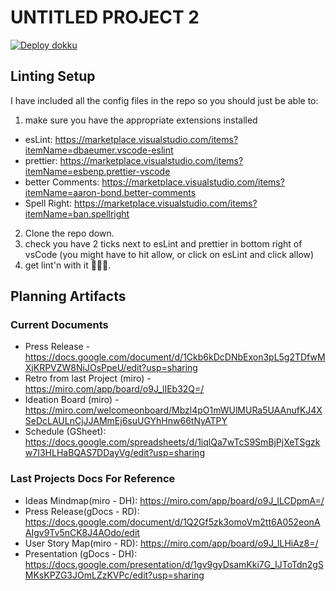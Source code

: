 # UNTITLED PROJECT 2

[![Deploy dokku](https://github.com/busy-boys/project-2/actions/workflows/main.yml/badge.svg?branch=main)](https://github.com/busy-boys/project-2/actions/workflows/main.yml)

## Linting Setup

I have included all the config files in the repo so you should just be able to:

1. make sure you have the appropriate extensions installed

- esLint: https://marketplace.visualstudio.com/items?itemName=dbaeumer.vscode-eslint
- prettier: https://marketplace.visualstudio.com/items?itemName=esbenp.prettier-vscode
- better Comments: https://marketplace.visualstudio.com/items?itemName=aaron-bond.better-comments
- Spell Right: https://marketplace.visualstudio.com/items?itemName=ban.spellright

2. Clone the repo down.
3. check you have 2 ticks next to esLint and prettier in bottom right of vsCode (you might have to hit allow, or click on esLint and click allow)
4. get lint'n with it 🎵🎵🎵.

## Planning Artifacts

### Current Documents

- Press Release - https://docs.google.com/document/d/1Ckb6kDcDNbExon3pL5g2TDfwMXjKRPVZW8NiJOsPpeU/edit?usp=sharing
- Retro from last Project (miro) - https://miro.com/app/board/o9J_lIEb32Q=/
- Ideation Board (miro) - https://miro.com/welcomeonboard/Mbzl4pO1mWUlMURa5UAAnufKJ4XSeDcLAULnCjJJAMmEj6suUGYhHnw66tNyATPY
- Schedule (GSheet): https://docs.google.com/spreadsheets/d/1iqlQa7wTcS9SmBjPjXeTSgzkw7I3HLHaBQAS7DDayVg/edit?usp=sharing

### Last Projects Docs For Reference

- Ideas Mindmap(miro - DH): https://miro.com/app/board/o9J_lLCDpmA=/
- Press Release(gDocs - RD): https://docs.google.com/document/d/1Q2Gf5zk3omoVm2tt6A052eonAAIgv9Tv5nCK8J4AOdo/edit
- User Story Map(miro - RD): https://miro.com/app/board/o9J_lLHiAz8=/
- Presentation (gDocs - DH): https://docs.google.com/presentation/d/1gv9gyDsamKki7G_IJToTdn2gSMKsKPZG3JOmLZzKVPc/edit?usp=sharing
